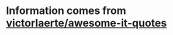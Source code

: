 # Information comes from [victorlaerte/awesome-it-quotes](https://github.com/victorlaerte/awesome-it-quotes)

